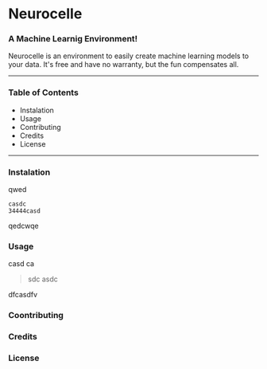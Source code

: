 # Neurocelle
### A Machine Learnig Environment!

Neurocelle is an environment to easily create machine learning models to your data.
It's free and have no warranty, but the fun compensates all.

***

### Table of Contents
* Instalation
* Usage
* Contributing
* Credits
* License

***

### Instalation
qwed

    casdc
    34444casd

qedcwqe

### Usage
casd
ca

> sdc
> asdc

dfcasdfv

### Coontributing

### Credits

### License

